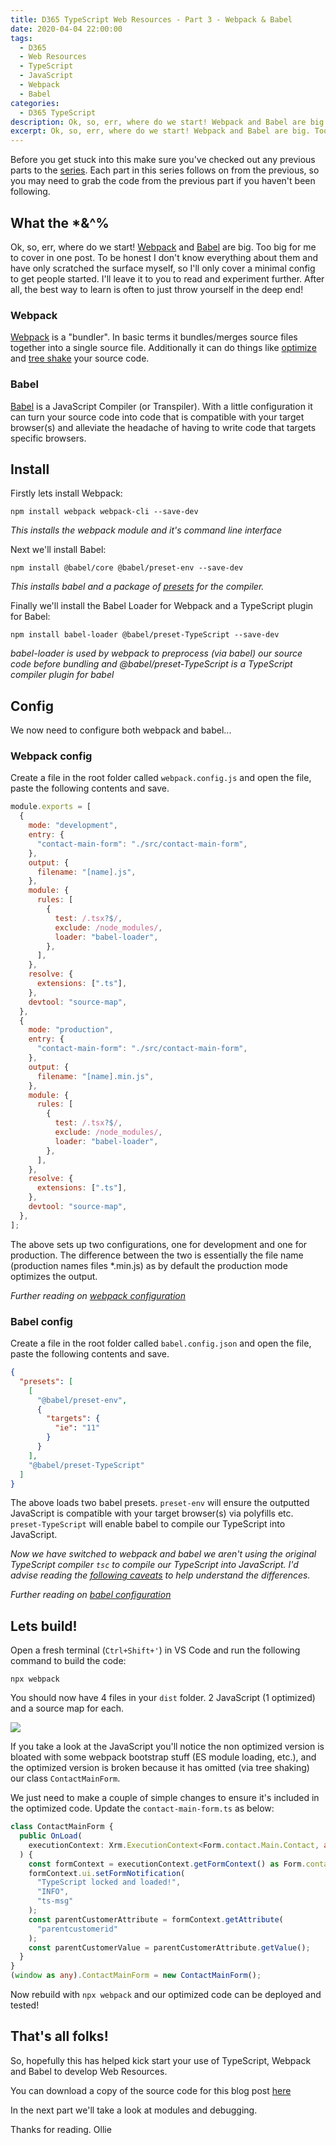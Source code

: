 ```yaml
---
title: D365 TypeScript Web Resources - Part 3 - Webpack & Babel
date: 2020-04-04 22:00:00
tags:
  - D365
  - Web Resources
  - TypeScript
  - JavaScript
  - Webpack
  - Babel
categories:
  - D365 TypeScript
description: Ok, so, err, where do we start! Webpack and Babel are big. Too big for me to cover in one post. To be honest I don't know everything about them and have only scratched the surface myself, so I'll only cover a minimal config to get people started. I'll leave it to you to read and experiment further. After all, the best way to learn is often to just throw yourself in the deep end!
excerpt: Ok, so, err, where do we start! Webpack and Babel are big. Too big for me to cover in one post. To be honest I don't know everything about them and have only scratched the surface myself, so I'll only cover a minimal config to get people started. I'll leave it to you to read and experiment further. After all, the best way to learn is often to just throw yourself in the deep end!
---
```


Before you get stuck into this make sure you've checked out any previous parts to the [series](/categories/D365-TypeScript/). Each part in this series follows on from the previous, so you may need to grab the code from the previous part if you haven't been following.

## What the \*&^%

Ok, so, err, where do we start! [Webpack](https://webpack.js.org/) and [Babel](https://babeljs.io/) are big. Too big for me to cover in one post. To be honest I don't know everything about them and have only scratched the surface myself, so I'll only cover a minimal config to get people started. I'll leave it to you to read and experiment further. After all, the best way to learn is often to just throw yourself in the deep end!

### Webpack

[Webpack](https://webpack.js.org/) is a "bundler". In basic terms it bundles/merges source files together into a single source file. Additionally it can do things like [optimize](https://webpack.js.org/configuration/optimization/) and [tree shake](https://webpack.js.org/guides/tree-shaking/#root) your source code.

### Babel

[Babel](https://babeljs.io/) is a JavaScript Compiler (or Transpiler). With a little configuration it can turn your source code into code that is compatible with your target browser(s) and alleviate the headache of having to write code that targets specific browsers.

## Install

Firstly lets install Webpack:

```
npm install webpack webpack-cli --save-dev
```

_This installs the webpack module and it's command line interface_

Next we'll install Babel:

```
npm install @babel/core @babel/preset-env --save-dev
```

_This installs babel and a package of [presets](https://babeljs.io/docs/en/babel-preset-env) for the compiler._

Finally we'll install the Babel Loader for Webpack and a TypeScript plugin for Babel:

```
npm install babel-loader @babel/preset-TypeScript --save-dev
```

_babel-loader is used by webpack to preprocess (via babel) our source code before bundling and @babel/preset-TypeScript is a TypeScript compiler plugin for babel_

## Config

We now need to configure both webpack and babel...

### Webpack config

Create a file in the root folder called `webpack.config.js` and open the file, paste the following contents and save.

```javascript
module.exports = [
  {
    mode: "development",
    entry: {
      "contact-main-form": "./src/contact-main-form",
    },
    output: {
      filename: "[name].js",
    },
    module: {
      rules: [
        {
          test: /.tsx?$/,
          exclude: /node_modules/,
          loader: "babel-loader",
        },
      ],
    },
    resolve: {
      extensions: [".ts"],
    },
    devtool: "source-map",
  },
  {
    mode: "production",
    entry: {
      "contact-main-form": "./src/contact-main-form",
    },
    output: {
      filename: "[name].min.js",
    },
    module: {
      rules: [
        {
          test: /.tsx?$/,
          exclude: /node_modules/,
          loader: "babel-loader",
        },
      ],
    },
    resolve: {
      extensions: [".ts"],
    },
    devtool: "source-map",
  },
];
```

The above sets up two configurations, one for development and one for production. The difference between the two is essentially the file name (production names files \*.min.js) as by default the production mode optimizes the output.

_Further reading on [webpack configuration](https://webpack.js.org/configuration/)_

### Babel config

Create a file in the root folder called `babel.config.json` and open the file, paste the following contents and save.

```json
{
  "presets": [
    [
      "@babel/preset-env",
      {
        "targets": {
          "ie": "11"
        }
      }
    ],
    "@babel/preset-TypeScript"
  ]
}
```

The above loads two babel presets. `preset-env` will ensure the outputted JavaScript is compatible with your target browser(s) via polyfills etc. `preset-TypeScript` will enable babel to compile our TypeScript into JavaScript.

_Now we have switched to webpack and babel we aren't using the original TypeScript compiler `tsc` to compile our TypeScript into JavaScript. I'd advise reading the [following caveats](https://babeljs.io/docs/en/babel-plugin-transform-TypeScript#caveats) to help understand the differences._

_Further reading on [babel configuration](https://babeljs.io/docs/en/configuration)_

## Lets build!

Open a fresh terminal (`Ctrl+Shift+'`) in VS Code and run the following command to build the code:

```
npx webpack
```

You should now have 4 files in your `dist` folder. 2 JavaScript (1 optimized) and a source map for each.

![](build-output.png)

If you take a look at the JavaScript you'll notice the non optimized version is bloated with some webpack bootstrap stuff (ES module loading, etc.), and the optimized version is broken because it has omitted (via tree shaking) our class `ContactMainForm`.

We just need to make a couple of simple changes to ensure it's included in the optimized code. Update the `contact-main-form.ts` as below:

```TypeScript
class ContactMainForm {
  public OnLoad(
    executionContext: Xrm.ExecutionContext<Form.contact.Main.Contact, any>
  ) {
    const formContext = executionContext.getFormContext() as Form.contact.Main.Contact;
    formContext.ui.setFormNotification(
      "TypeScript locked and loaded!",
      "INFO",
      "ts-msg"
    );
    const parentCustomerAttribute = formContext.getAttribute(
      "parentcustomerid"
    );
    const parentCustomerValue = parentCustomerAttribute.getValue();
  }
}
(window as any).ContactMainForm = new ContactMainForm();
```

Now rebuild with `npx webpack` and our optimized code can be deployed and tested!

## That's all folks!

So, hopefully this has helped kick start your use of TypeScript, Webpack and Babel to develop Web Resources.

You can download a copy of the source code for this blog post [here](d365ts-pt3.zip)

In the next part we'll take a look at modules and debugging.

Thanks for reading.
Ollie

